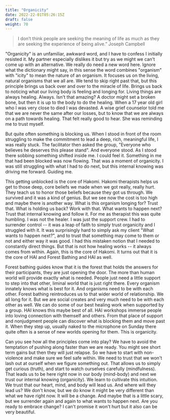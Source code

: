 ```yaml
---
title: "Organicity"
date: 2022-22-01T05:26:15Z
draft: false
weight: 70
---
```

>I don’t think people are seeking the meaning of life as much as they are seeking the experience of being alive.”
Joseph Campbell

"Organicity" is an unfamiliar, awkward word, and I have to confess I initially resisted it. My partner especially dislikes it but try as we might we can't come up with an alternative. We really do need a new word here. Ignore what the dictionary might say, in this sense the word combines "organism" with "icity" to mean the nature of an organism. It focuses us on the living, natural organisms that we all are. We tend to skip right past that, but this principle brings us back over and over to the miracle of life. Brings us back to noticing what our living body is feeling and longing for. Living things are always healing. Always. Isn't that amazing? A doctor might set a broken bone, but then it is up to the body to do the healing. When a 17 year old girl who I was very close to died I was devasted. A wise grief counselor told me that we are never the same after our losses, but to know that we are always on a path towards healing. That felt really good to hear. She was reminding me to trust myself.

But quite often something is blocking us. When I stood in front of the room struggling to make the commitment to lead a deep, rich, meaningful life, I was really stuck. The facilitator then asked the group, "Everyone who believes he deserves this please stand". And everyone stood. As I stood there sobbing something shifted inside me. I could feel it. Something in me that had been blocked was now flowing. That was a moment of organicity. I was still struggling with what I had to do next, but this internal knowing was driving me forward. Guiding me.

This getting unblocked is the core of Hakomi. Hakomi therapists helps us get to those deep, core beliefs we made when we got really, really hurt. They teach us to honor those beliefs because they got us through. We survived and it was a kind of genius. But we see now the cost is too high and maybe there is another way. What is this organism longing for? Trust that. What is holding us back? Work with that. What wants to happen next? Trust that internal knowing and follow it. For me as therapist this was quite humbling. I was not the healer. I was just the support crew. I had to surrender control -- it was a leap of faith to simply trust organicity and I struggled with it. It was surprisingly hard to simply ask my client "What wants to happen next?", and to trust that something may come to them or not and either way it was good. I had this mistaken notion that I needed to constantly direct things. But that is not how healing works -- it always comes from within. Again, this is the core of Hakomi. It turns out that it is the core of HAI and Forest Bathing and HAI as well.

Forest bathing guides know that it is the forest that holds the answers for their participants, they are just opening the door. The more than human world will provide exactly what is needed. People just need a little support to step into that other, liminal world that is just right there. Every organism innately knows what is best for it. And organisms need to be with each other. Forest bathing reintroduces us to that wider world of relationship. We all long for it. But we are social creates and very much need to be with each other as well. We can do some of our best healing work when supported by a group. HAI knows this maybe best of all. HAI workshops immerse people into loving connection with themself and others. From that place of support and nonjudgment people can discover what is blocking them and move past it. When they step up, usually naked to the microphone on Sunday there quite often is a sense of new worlds opening for them. This is organicity.

Can you see how all the principles come into play? We have to avoid the temptation of pushing along faster than we are ready. You might see short term gains but then they will just relapse. So we have to start with non-violence and make sure we feel safe within. We need to trust that we won't lash out at ourself when we figure something out. That allows us to simply get curious (truth), and start to watch ourselves carefully (mindfulness). That leads us to be here right now in our body (mind-body) and next we trust our internal knowing (organicity). We learn to cultivate this intuition. We trust that our heart, mind, and body will lead us. And where will they lead us? We don't know, but we do know it might be very different than what we have right now. It will be a change. And maybe that is a little scary, but we surrender again and again to what wants to happen next. Are you ready to embrace change? I can't promise it won't hurt but it also can be very beautiful.
